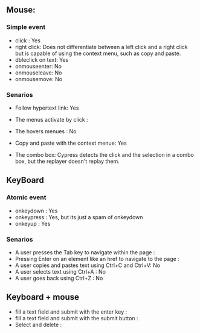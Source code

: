 ## Mouse:

### Simple event
* click : Yes
* right click: Does not differentiate between a left click and a right click but is capable of using the context menu, such as copy and paste.
* dbleclick on text: Yes
* onmouseenter: No
* onmouseleave: No
* onmousemove: No

### Senarios
* Follow hypertext link: Yes

* The menus activate by click :

* The hovers menues : No

* Copy and paste with the context menue: Yes

* The combo box: Cypress detects the click and the selection in a combo box, but the replayer doesn't replay them.


## KeyBoard

### Atomic event
* onkeydown	: Yes
* onkeypress : Yes, but its just a spam of onkeydown
* onkeyup : Yes

### Senarios
*  A user presses the Tab key to navigate within the page :
* Pressing Enter on an element like an href to navigate to the page :
* A user copies and pastes text using Ctrl+C and Ctrl+V: No
* A user selects text using Ctrl+A : No
* A user goes back using Ctrl+Z : No


## Keyboard + mouse
* fill a text field and submit with the enter key : 
* fill a text field and submit with the submit button : 
* Select and delete : 
